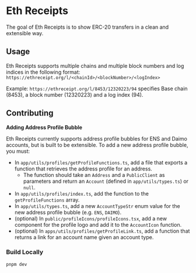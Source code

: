 # Eth Receipts

The goal of Eth Receipts is to show ERC-20 transfers in a clean and extensible way.

## Usage

Eth Receipts supports multiple chains and multiple block numbers and log indices in the following format:
`https://ethreceipt.org/l/<chainId>/<blockNumber>/<logIndex>`

Example: `https://ethreceipt.org/l/8453/12320223/94` specifies Base chain (8453), a block number (12320223) and a log index (94).

## Contributing

**Adding Address Profile Bubble**

Eth Receipts currently supports address profile bubbles for ENS and Daimo accounts, but is built to be extensible. To add a new address profile bubble, you must:

- In `app/utils/profiles/getProfileFunctions.ts`, add a file that exports a function that retrieves the address profile for an address.
  - The function should take an `Address` and a `PublicClient` as parameters and return an `Account` (defined in `app/utils/types.ts`) or `null`.
- In `app/utils/profiles/index.ts`, add the function to the `getProfileFunctions` array.
- In `app/utils/types.ts`, add a new `AccountTypeStr` enum value for the new address profile bubble (e.g. `ENS`, `DAIMO`).
- (optional) In `public/profileIcons/profileIcons.tsx`, add a new component for the profile logo and add it to the `AccountIcon` function.
- (optional) In `apps/utils/profiles/getProfileLink.ts`, add a function that returns a link for an account name given an account type.

### Build Locally

```
pnpm dev
```
